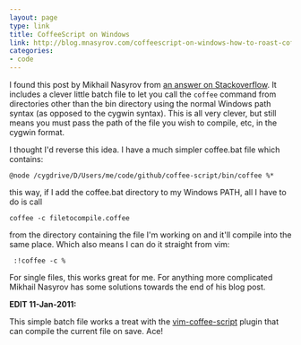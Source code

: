 ```yaml
---
layout: page
type: link
title: CoffeeScript on Windows
link: http://blog.mnasyrov.com/coffeescript-on-windows-how-to-roast-coffee
categories: 
- code
---
```

I found this post by Mikhail Nasyrov from [an answer on Stackoverflow](http://stackoverflow.com/questions/3175561/coffeescript-on-windows/4021046#4021046). It includes a clever little batch file to let you call the `coffee` command from directories other than the bin directory using the normal Windows path syntax (as opposed to the cygwin syntax). This is all very clever, but still means you must pass the path of the file you wish to compile, etc, in the cygwin format.

I thought I'd reverse this idea. I have a much simpler coffee.bat file which contains:

    @node /cygdrive/D/Users/me/code/github/coffee-script/bin/coffee %*

this way, if I add the coffee.bat directory to my Windows PATH, all I have to do is call

    coffee -c filetocompile.coffee

from the directory containing the file I'm working on and it'll compile into the same place. Which also means I can do it straight from vim:

     :!coffee -c %

For single files, this works great for me. For anything more complicated Mikhail Nasyrov has some solutions towards the end of his blog post. 

**EDIT 11-Jan-2011:**

This simple batch file works a treat with the [vim-coffee-script](https://github.com/kchmck/vim-coffee-script) plugin that can compile the current file on save. Ace!

